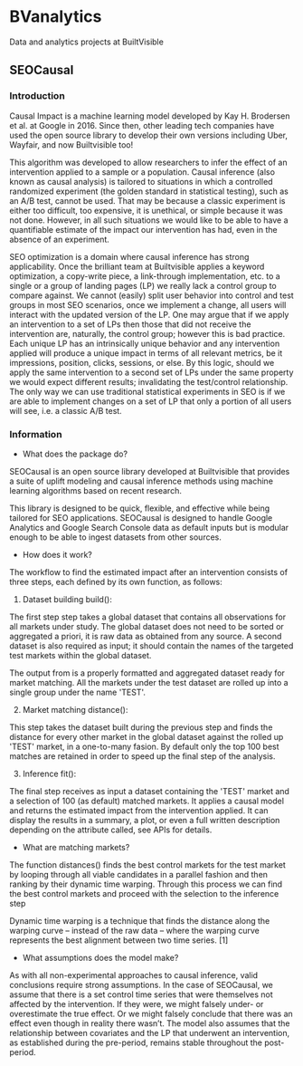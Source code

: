 # BVanalytics
Data and analytics projects at BuiltVisible

## SEOCausal

### Introduction

Causal Impact is a machine learning model developed by Kay H. Brodersen et al. at Google in 2016. Since then, other leading tech companies have used the open source library to develop their own versions including Uber, Wayfair, and now Builtvisible too!

This algorithm was developed to allow researchers to infer the effect of an intervention applied to a sample or a population.  Causal inference (also known as causal analysis) is tailored to situations in which a controlled randomized experiment (the golden standard in statistical testing),  such as an A/B test, cannot be used. That may be because a classic experiment is either too difficult, too expensive, it is unethical, or simple because it was not done. However, in all such situations we would like to be able to have a quantifiable estimate of the impact our intervention has had, even in the absence of an experiment.

SEO optimization is a domain where causal inference has strong applicability. Once the brilliant team at Builtvisible applies a keyword optimization, a copy-write piece, a link-through implementation, etc. to a single or a group of landing pages (LP) we really lack a control group to compare against. We cannot (easily) split user behavior into control and test groups in most SEO scenarios, once we implement a change, all users will interact with the updated version of the LP. One may argue that if we apply an intervention to a set of LPs then those that did not receive the intervention are, naturally, the control group; however this is bad practice. Each unique LP has an intrinsically unique behavior and any intervention applied will produce a unique impact in terms of all relevant metrics, be it impressions, position, clicks, sessions, or else. By this logic, should we apply the same intervention to a second set of LPs under the same property we would expect different results; invalidating the test/control relationship. The only way we can use traditional statistical experiments in SEO is if we are able to implement changes on a set of LP that only a portion of all users will see, i.e. a classic A/B test.

### Information

- What does the package do?

SEOCausal is an open source library developed at Builtvisible that provides a suite of uplift modeling and causal inference methods using machine learning algorithms based on recent research. 

This library is designed to be quick, flexible, and effective while being tailored for SEO applications.  SEOCausal is designed to handle Google Analytics and Google Search Console data as default inputs but is modular enough to be able to ingest datasets from other sources.

- How does it work?

The workflow to find the estimated impact after an intervention consists of three steps, each defined by its own function, as follows:

  1) Dataset building build():

The first step step takes a global dataset that contains all observations for all markets under study. The global dataset does not need to be sorted or aggregated a priori, it is raw data as obtained from any source. A second dataset is also required as input; it should contain the names of the targeted test markets within the global dataset. 

The output from is a properly formatted and aggregated dataset ready for market matching. All the markets under the test dataset are rolled up into a single group under the name 'TEST'. 

  2) Market matching distance():

This step takes the dataset built during the previous step and finds the distance for every other market in the global dataset against the rolled up 'TEST' market, in a one-to-many fasion. By default only the top 100 best matches are retained in order to speed up the final step of the analysis.

  3) Inference fit():

The final step receives as input a dataset containing the 'TEST' market and a selection of 100 (as default) matched markets. It applies a causal model and returns the estimated impact from the intervention applied. It can display the results in a summary, a plot, or even a full written description depending on the attribute called, see APIs for details.

- What are matching markets?

The function distances() finds the best control markets for the test market by looping through all viable candidates in a parallel fashion and then ranking by their dynamic time warping. Through this process we can find the best control markets and proceed with the selection to the inference step

Dynamic time warping is a technique that finds the distance along the warping curve – instead of the raw data – where the warping curve represents the best alignment between two time series. [1]

- What assumptions does the model make?

As with all non-experimental approaches to causal inference, valid conclusions require strong assumptions. In the case of SEOCausal, we assume that there is a set control time series that were themselves not affected by the intervention. If they were, we might falsely under- or overestimate the true effect. Or we might falsely conclude that there was an effect even though in reality there wasn’t. The model also assumes that the relationship between covariates and the LP that underwent an intervention, as established during the pre-period, remains stable throughout the post-period.
